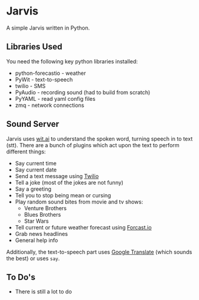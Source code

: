 # Jarvis

A simple Jarvis written in Python.

## Libraries Used

You need the following key python libraries installed:

* python-forecastio - weather
* PyWit - text-to-speech
* twilio - SMS
* PyAudio - recording sound (had to build from scratch)
* PyYAML - read yaml config files
* zmq - network connections

## Sound Server

Jarvis uses [wit.ai](https://wit.ai) to understand the spoken word, turning speech in to text (stt). There are a bunch of plugins which act upon the text to perform different things:

 * Say current time
 * Say current date
 * Send a text message using [Twilio](https://www.twilio.com)
 * Tell a joke (most of the jokes are not funny)
 * Say a greeting
 * Tell you to stop being mean or cursing
 * Play random sound bites from movie and tv shows:
 	* Venture Brothers
 	* Blues Brothers
 	* Star Wars
 * Tell current or future weather forecast using [Forcast.io](http://forecast.io)
 * Grab news headlines
 * General help info
 
Additionally, the text-to-speech part uses [Google Translate](https://translate.google.com) (which sounds the best) or uses `say`.

## To Do's

* There is still a lot to do